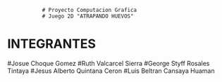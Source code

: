                # Proyecto Computacion Grafica
               # Juego 2D "ATRAPANDO HUEVOS"


# INTEGRANTES
#Josue Choque Gomez
#Ruth Valcarcel Sierra
#George Styff Rosales Tintaya
#Jesus Alberto Quintana Ceron
#Luis Beltran Cansaya Huaman
